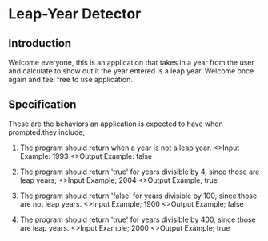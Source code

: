 #  Leap-Year Detector

##  Introduction
Welcome everyone, this is an application that takes in a year from the user and calculate to show out it the year entered is a leap year. Welcome once again and feel free to use application.


##   Specification
These are the behaviors an application is expected to have when prompted.they include;
1)  The program should return when a year is not a leap year.
       <>Input Example: 1993
       <>Output Example: false

2)  The program should return 'true' for years divisible by 4, since those are leap years;
       <>Input Example; 2004
       <>Output Example; true

3)  The program should return 'false' for years divisible by 100, since those are not leap years.
       <>Input Example; 1900
       <>Output Example; false

4)  The program should return 'true' for years divisible by 400, since those are leap years.
       <>Input Example; 2000
       <>Output Example; true
